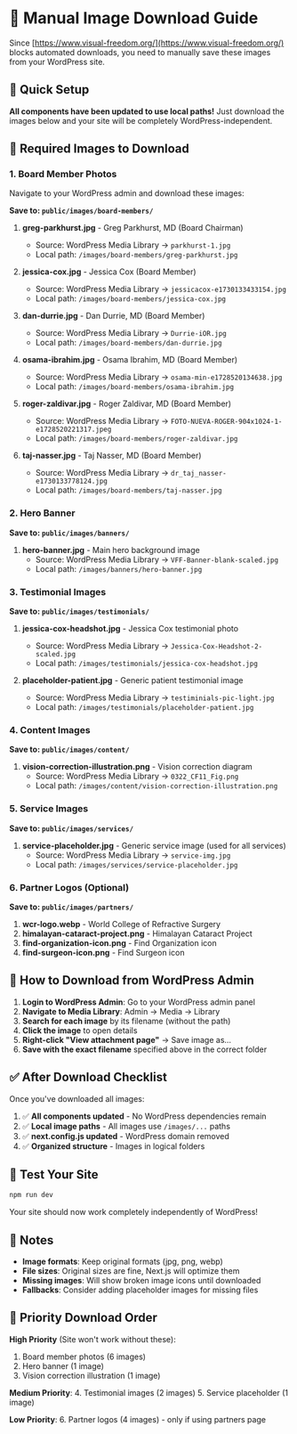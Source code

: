 # 📸 Manual Image Download Guide

Since [https://www.visual-freedom.org/](https://www.visual-freedom.org/) blocks automated downloads, you need to manually save these images from your WordPress site.

## 🚀 Quick Setup

**All components have been updated to use local paths!** Just download the images below and your site will be completely WordPress-independent.

## 📁 Required Images to Download

### 1. Board Member Photos
Navigate to your WordPress admin and download these images:

**Save to: `public/images/board-members/`**

1. **greg-parkhurst.jpg** - Greg Parkhurst, MD (Board Chairman)
   - Source: WordPress Media Library → `parkhurst-1.jpg`
   - Local path: `/images/board-members/greg-parkhurst.jpg`

2. **jessica-cox.jpg** - Jessica Cox (Board Member)  
   - Source: WordPress Media Library → `jessicacox-e1730133433154.jpg`
   - Local path: `/images/board-members/jessica-cox.jpg`

3. **dan-durrie.jpg** - Dan Durrie, MD (Board Member)
   - Source: WordPress Media Library → `Durrie-iOR.jpg`  
   - Local path: `/images/board-members/dan-durrie.jpg`

4. **osama-ibrahim.jpg** - Osama Ibrahim, MD (Board Member)
   - Source: WordPress Media Library → `osama-min-e1728520134638.jpg`
   - Local path: `/images/board-members/osama-ibrahim.jpg`

5. **roger-zaldivar.jpg** - Roger Zaldivar, MD (Board Member)  
   - Source: WordPress Media Library → `FOTO-NUEVA-ROGER-904x1024-1-e1728520221317.jpeg`
   - Local path: `/images/board-members/roger-zaldivar.jpg`

6. **taj-nasser.jpg** - Taj Nasser, MD (Board Member)
   - Source: WordPress Media Library → `dr_taj_nasser-e1730133778124.jpg`
   - Local path: `/images/board-members/taj-nasser.jpg`

### 2. Hero Banner
**Save to: `public/images/banners/`**

1. **hero-banner.jpg** - Main hero background image
   - Source: WordPress Media Library → `VFF-Banner-blank-scaled.jpg`
   - Local path: `/images/banners/hero-banner.jpg`

### 3. Testimonial Images  
**Save to: `public/images/testimonials/`**

1. **jessica-cox-headshot.jpg** - Jessica Cox testimonial photo
   - Source: WordPress Media Library → `Jessica-Cox-Headshot-2-scaled.jpg`
   - Local path: `/images/testimonials/jessica-cox-headshot.jpg`

2. **placeholder-patient.jpg** - Generic patient testimonial image
   - Source: WordPress Media Library → `testiminials-pic-light.jpg`
   - Local path: `/images/testimonials/placeholder-patient.jpg`

### 4. Content Images
**Save to: `public/images/content/`**

1. **vision-correction-illustration.png** - Vision correction diagram
   - Source: WordPress Media Library → `0322_CF11_Fig.png`
   - Local path: `/images/content/vision-correction-illustration.png`

### 5. Service Images
**Save to: `public/images/services/`**

1. **service-placeholder.jpg** - Generic service image (used for all services)
   - Source: WordPress Media Library → `service-img.jpg`  
   - Local path: `/images/services/service-placeholder.jpg`

### 6. Partner Logos (Optional)
**Save to: `public/images/partners/`**

1. **wcr-logo.webp** - World College of Refractive Surgery
2. **himalayan-cataract-project.png** - Himalayan Cataract Project  
3. **find-organization-icon.png** - Find Organization icon
4. **find-surgeon-icon.png** - Find Surgeon icon

## 🔧 How to Download from WordPress Admin

1. **Login to WordPress Admin**: Go to your WordPress admin panel
2. **Navigate to Media Library**: Admin → Media → Library  
3. **Search for each image** by its filename (without the path)
4. **Click the image** to open details
5. **Right-click "View attachment page"** → Save image as...
6. **Save with the exact filename** specified above in the correct folder

## ✅ After Download Checklist

Once you've downloaded all images:

1. ✅ **All components updated** - No WordPress dependencies remain
2. ✅ **Local image paths** - All images use `/images/...` paths  
3. ✅ **next.config.js updated** - WordPress domain removed
4. ✅ **Organized structure** - Images in logical folders

## 🚀 Test Your Site

```bash
npm run dev
```

Your site should now work completely independently of WordPress!

## 📝 Notes

- **Image formats**: Keep original formats (jpg, png, webp)
- **File sizes**: Original sizes are fine, Next.js will optimize them
- **Missing images**: Will show broken image icons until downloaded
- **Fallbacks**: Consider adding placeholder images for missing files

## 🎯 Priority Download Order

**High Priority** (Site won't work without these):
1. Board member photos (6 images)
2. Hero banner (1 image)  
3. Vision correction illustration (1 image)

**Medium Priority**:
4. Testimonial images (2 images)
5. Service placeholder (1 image)

**Low Priority**:
6. Partner logos (4 images) - only if using partners page 